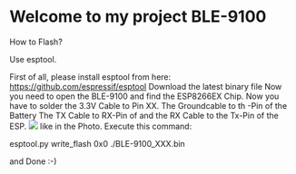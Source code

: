 # Welcome to my project BLE-9100

How to Flash?

Use esptool.

First of all, please install esptool from here: https://github.com/espressif/esptool
Download the latest binary file
Now you need to open the BLE-9100 and find the ESP8266EX Chip.
Now you have to solder the 3.3V Cable to Pin XX.
The Groundcable to th -Pin of the Battery
The TX Cable to RX-Pin of and the RX Cable to the Tx-Pin of the ESP.
<img src="https://wiki.tinkernet.ca/images/7/75/ESP8266-Pinout.jpeg">
like in the Photo.
Execute this command:

esptool.py write_flash 0x0 ./BLE-9100_XXX.bin

and Done :-)